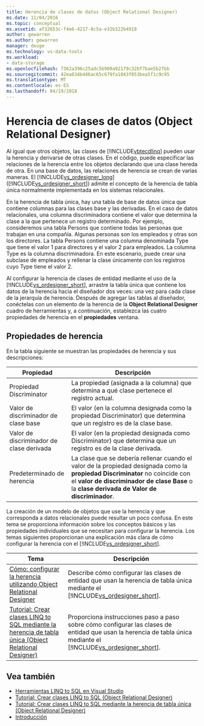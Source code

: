 ```yaml
---
title: Herencia de clases de datos (Object Relational Designer)
ms.date: 11/04/2016
ms.topic: conceptual
ms.assetid: af32653c-f4e6-4217-8c5a-e32b322b4918
author: gewarren
ms.author: gewarren
manager: douge
ms.technology: vs-data-tools
ms.workload:
- data-storage
ms.openlocfilehash: 7362a396c25adc5b909a92179c32bf7bae5b2fbb
ms.sourcegitcommit: 42ea834b446ac65c679fa1043f853bea5f1c9c95
ms.translationtype: MT
ms.contentlocale: es-ES
ms.lasthandoff: 04/19/2018
---
```

# <a name="data-class-inheritance-or-designer"></a>Herencia de clases de datos (Object Relational Designer)

Al igual que otros objetos, las clases de [!INCLUDE[vbtecdlinq](../data-tools/includes/vbtecdlinq_md.md)] pueden usar la herencia y derivarse de otras clases. En el código, puede especificar las relaciones de la herencia entre los objetos declarando que una clase hereda de otra. En una base de datos, las relaciones de herencia se crean de varias maneras. El [!INCLUDE[vs_ordesigner_long](../data-tools/includes/vs_ordesigner_long_md.md)] ([!INCLUDE[vs_ordesigner_short](../data-tools/includes/vs_ordesigner_short_md.md)]) admite el concepto de la herencia de tabla única normalmente implementada en los sistemas relacionales.

En la herencia de tabla única, hay una tabla de base de datos única que contiene columnas para las clases base y las derivadas. En el caso de datos relacionales, una columna discriminadora contiene el valor que determina la clase a la que pertenece un registro determinado. Por ejemplo, consideremos una tabla Persons que contiene todas las personas que trabajan en una compañía. Algunas personas son los empleados y otras son los directores. La tabla Persons contiene una columna denominada Type que tiene el valor 1 para directores y el valor 2 para empleados. La columna Type es la columna discriminadora. En este escenario, puede crear una subclase de empleados y rellenar la clase únicamente con los registros cuyo Type tiene el valor 2.

Al configurar la herencia de clases de entidad mediante el uso de la [!INCLUDE[vs_ordesigner_short](../data-tools/includes/vs_ordesigner_short_md.md)], arrastre la tabla única que contiene los datos de la herencia hacia el diseñador dos veces: una vez para cada clase de la jerarquía de herencia. Después de agregar las tablas al diseñador, conéctelas con un elemento de la herencia de la **Object Relational Designer** cuadro de herramientas y, a continuación, establezca las cuatro propiedades de herencia en el **propiedades** ventana.

## <a name="inheritance-properties"></a>Propiedades de herencia

En la tabla siguiente se muestran las propiedades de herencia y sus descripciones:

|Propiedad|Descripción|
|--------------|-----------------|
|Propiedad Discriminator|La propiedad (asignada a la columna) que determina a qué clase pertenece el registro actual.|
|Valor de discriminador de clase base|El valor (en la columna designada como la propiedad Discriminator) que determina que un registro es de la clase base.|
|Valor de discriminador de clase derivada|El valor (en la propiedad designada como Discriminator) que determina que un registro es de la clase derivada.|
|Predeterminado de herencia|La clase que se debería rellenar cuando el valor de la propiedad designada como la **propiedad Discriminator** no coincide con el **valor de discriminador de clase Base** o la **clase derivada de Valor de discriminador**.|

La creación de un modelo de objetos que use la herencia y que corresponda a datos relacionales puede resultar un poco confusa. En este tema se proporciona información sobre los conceptos básicos y las propiedades individuales que se necesitan para configurar la herencia. Los temas siguientes proporcionan una explicación más clara de cómo configurar la herencia con el [!INCLUDE[vs_ordesigner_short](../data-tools/includes/vs_ordesigner_short_md.md)].

|Tema|Descripción|
|-----------|-----------------|
|[Cómo: configurar la herencia utilizando Object Relational Designer](../data-tools/how-to-configure-inheritance-by-using-the-o-r-designer.md)|Describe cómo configurar las clases de entidad que usan la herencia de tabla única mediante el [!INCLUDE[vs_ordesigner_short](../data-tools/includes/vs_ordesigner_short_md.md)].|
|[Tutorial: Crear clases LINQ to SQL mediante la herencia de tabla única (Object Relational Designer)](../data-tools/walkthrough-creating-linq-to-sql-classes-by-using-single-table-inheritance-o-r-designer.md)|Proporciona instrucciones paso a paso sobre cómo configurar las clases de entidad que usan la herencia de tabla única mediante el [!INCLUDE[vs_ordesigner_short](../data-tools/includes/vs_ordesigner_short_md.md)].|

## <a name="see-also"></a>Vea también

- [Herramientas LINQ to SQL en Visual Studio](../data-tools/linq-to-sql-tools-in-visual-studio2.md)
- [Tutorial: Crear clases LINQ to SQL (Object Relational Designer)](how-to-create-linq-to-sql-classes-mapped-to-tables-and-views-o-r-designer.md)
- [Tutorial: Crear clases LINQ to SQL mediante la herencia de tabla única (Object Relational Designer)](../data-tools/walkthrough-creating-linq-to-sql-classes-by-using-single-table-inheritance-o-r-designer.md)
- [Introducción](/dotnet/framework/data/adonet/sql/linq/getting-started)